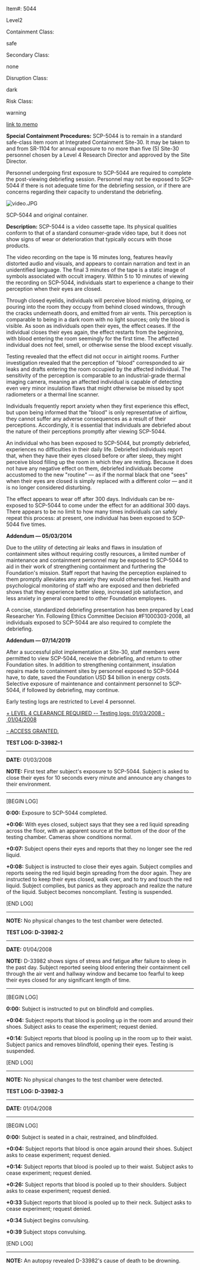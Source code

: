 Item#: 5044

Level2

Containment Class:

safe

Secondary Class:

none

Disruption Class:

dark

Risk Class:

warning

[link to memo](http://www.scp-wiki.net/classification-committee-memo)  

**Special Containment Procedures:** SCP-5044 is to remain in a standard safe-class item room at Integrated Containment Site-30. It may be taken to and from SR-1104 for annual exposure to no more than five (5) Site-30 personnel chosen by a Level 4 Research Director and approved by the Site Director.

Personnel undergoing first exposure to SCP-5044 are required to complete the post-viewing debriefing session. Personnel may not be exposed to SCP-5044 if there is not adequate time for the debriefing session, or if there are concerns regarding their capacity to understand the debriefing.

![video.JPG](http://scp-wiki.wdfiles.com/local--files/scp-5044/video.JPG)

SCP-5044 and original container.

**Description:** SCP-5044 is a video cassette tape. Its physical qualities conform to that of a standard consumer-grade video tape, but it does not show signs of wear or deterioration that typically occurs with those products.

The video recording on the tape is 16 minutes long, features heavily distorted audio and visuals, and appears to contain narration and text in an unidentified language. The final 3 minutes of the tape is a static image of symbols associated with occult imagery. Within 5 to 10 minutes of viewing the recording on SCP-5044, individuals start to experience a change to their perception when their eyes are closed.

Through closed eyelids, individuals will perceive blood misting, dripping, or pouring into the room they occupy from behind closed windows, through the cracks underneath doors, and emitted from air vents. This perception is comparable to being in a dark room with no light sources; only the blood is visible. As soon as individuals open their eyes, the effect ceases. If the individual closes their eyes again, the effect restarts from the beginning, with blood entering the room seemingly for the first time. The affected individual does not feel, smell, or otherwise sense the blood except visually.

Testing revealed that the effect did not occur in airtight rooms. Further investigation revealed that the perception of "blood" corresponded to air leaks and drafts entering the room occupied by the affected individual. The sensitivity of the perception is comparable to an industrial-grade thermal imaging camera, meaning an affected individual is capable of detecting even very minor insulation flaws that might otherwise be missed by spot radiometers or a thermal line scanner.

Individuals frequently report anxiety when they first experience this effect, but upon being informed that the "blood" is only representative of airflow, they cannot suffer any adverse consequences as a result of their perceptions. Accordingly, it is essential that individuals are debriefed about the nature of their perceptions promptly after viewing SCP-5044.

An individual who has been exposed to SCP-5044, but promptly debriefed, experiences no difficulties in their daily life. Debriefed individuals report that, when they have their eyes closed before or after sleep, they might perceive blood filling up the room in which they are resting. Because it does not have any negative effect on them, debriefed individuals become accustomed to the new "routine" — as if the normal black that one "sees" when their eyes are closed is simply replaced with a different color — and it is no longer considered disturbing.

The effect appears to wear off after 300 days. Individuals can be re-exposed to SCP-5044 to come under the effect for an additional 300 days. There appears to be no limit to how many times individuals can safely repeat this process: at present, one individual has been exposed to SCP-5044 five times.

**Addendum — 05/03/2014**

Due to the utility of detecting air leaks and flaws in insulation of containment sites without requiring costly resources, a limited number of maintenance and containment personnel may be exposed to SCP-5044 to aid in their work of strengthening containment and furthering the Foundation's mission. Staff report that having the perception explained to them promptly alleviates any anxiety they would otherwise feel. Health and psychological monitoring of staff who are exposed and then debriefed shows that they experience better sleep, increased job satisfaction, and less anxiety in general compared to other Foundation employees.

A concise, standardized debriefing presentation has been prepared by Lead Researcher Yin. Following Ethics Committee Decision #F1000303-2008, all individuals exposed to SCP-5044 are also required to complete the debriefing.

**Addendum — 07/14/2019**

After a successful pilot implementation at Site-30, staff members were permitted to view SCP-5044, receive the debriefing, and return to other Foundation sites. In addition to strengthening containment, insulation repairs made to containment sites by personnel exposed to SCP-5044 have, to date, saved the Foundation USD $4 billion in energy costs. Selective exposure of maintenance and containment personnel to SCP-5044, if followed by debriefing, may continue.

Early testing logs are restricted to Level 4 personnel.

[+ LEVEL 4 CLEARANCE REQUIRED -- Testing logs: 01/03/2008 - 01/04/2008](javascript:;)

[\- ACCESS GRANTED.](javascript:;)

**TEST LOG: D-33982-1**

* * *

**DATE:** 01/03/2008

**NOTE:** First test after subject's exposure to SCP-5044. Subject is asked to close their eyes for 10 seconds every minute and announce any changes to their environment.

* * *

\[BEGIN LOG\]

**0:00:** Exposure to SCP-5044 completed.

**+0:06:** With eyes closed, subject says that they see a red liquid spreading across the floor, with an apparent source at the bottom of the door of the testing chamber. Cameras show conditions normal.

**+0:07:** Subject opens their eyes and reports that they no longer see the red liquid.

**+0:08:** Subject is instructed to close their eyes again. Subject complies and reports seeing the red liquid begin spreading from the door again. They are instructed to keep their eyes closed, walk over, and to try and touch the red liquid. Subject complies, but panics as they approach and realize the nature of the liquid. Subject becomes noncompliant. Testing is suspended.

\[END LOG\]

* * *

**NOTE:** No physical changes to the test chamber were detected.

**TEST LOG: D-33982-2**

* * *

**DATE:** 01/04/2008

**NOTE:** D-33982 shows signs of stress and fatigue after failure to sleep in the past day. Subject reported seeing blood entering their containment cell through the air vent and hallway window and became too fearful to keep their eyes closed for any significant length of time.

* * *

\[BEGIN LOG\]

**0:00:** Subject is instructed to put on blindfold and complies.

**+0:04:** Subject reports that blood is pooling up in the room and around their shoes. Subject asks to cease the experiment; request denied.

**+0:14:** Subject reports that blood is pooling up in the room up to their waist. Subject panics and removes blindfold, opening their eyes. Testing is suspended.

\[END LOG\]

* * *

**NOTE:** No physical changes to the test chamber were detected.

**TEST LOG: D-33982-3**

* * *

**DATE:** 01/04/2008

* * *

\[BEGIN LOG\]

**0:00:** Subject is seated in a chair, restrained, and blindfolded.

**+0:04:** Subject reports that blood is once again around their shoes. Subject asks to cease experiment; request denied.

**+0:14:** Subject reports that blood is pooled up to their waist. Subject asks to cease experiment; request denied.

**+0:26:** Subject reports that blood is pooled up to their shoulders. Subject asks to cease experiment; request denied.

**+0:33** Subject reports that blood is pooled up to their neck. Subject asks to cease experiment; request denied.

**+0:34** Subject begins convulsing.

**+0:39** Subject stops convulsing.

\[END LOG\]

* * *

**NOTE:** An autopsy revealed D-33982's cause of death to be drowning.